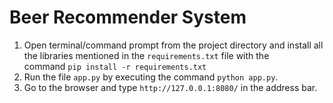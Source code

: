 # Beer Recommender System

1. Open terminal/command prompt from the project directory and install all the libraries mentioned in the `requirements.txt` file with the command `pip install -r requirements.txt`
2. Run the file `app.py` by executing the command `python app.py`.
3. Go to the browser and type `http://127.0.0.1:8080/` in the address bar.


